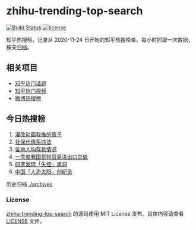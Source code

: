 # zhihu-trending-top-search

[![Build Status](https://github.com/justjavac/zhihu-trending-top-search/workflows/ci/badge.svg?branch=main)](https://github.com/justjavac/zhihu-trending-top-search/actions)
[![license](https://img.shields.io/github/license/justjavac/zhihu-trending-top-search)](https://github.com/justjavac/zhihu-trending-top-search/blob/main/LICENSE)

知乎热搜榜，记录从 2020-11-24 日开始的知乎热搜榜单。每小时抓取一次数据，按天[归档](./archives)。

## 相关项目

- [知乎热门话题](https://github.com/justjavac/zhihu-trending-hot-questions)
- [知乎热门视频](https://github.com/justjavac/zhihu-trending-hot-video)
- [微博热搜榜](https://github.com/justjavac/weibo-trending-hot-search)

## 今日热搜榜

<!-- BEGIN -->
<!-- 最后更新时间 Fri Apr 14 2023 10:25:09 GMT+0800 (China Standard Time) -->

1. [漫改动画我推的孩子](https://www.zhihu.com/search?q=%E6%BC%AB%E6%94%B9%E5%8A%A8%E7%94%BB%E6%88%91%E6%8E%A8%E7%9A%84%E5%AD%A9%E5%AD%90)
1. [社保代缴系违法](https://www.zhihu.com/search?q=%E7%A4%BE%E4%BF%9D%E4%BB%A3%E7%BC%B4%E7%B3%BB%E8%BF%9D%E6%B3%95)
1. [各地人均存款情况](https://www.zhihu.com/search?q=%E5%90%84%E5%9C%B0%E4%BA%BA%E5%9D%87%E5%AD%98%E6%AC%BE%E6%83%85%E5%86%B5)
1. [一季度我国货物贸易进出口总值](https://www.zhihu.com/search?q=%E4%B8%80%E5%AD%A3%E5%BA%A6%E6%88%91%E5%9B%BD%E8%B4%A7%E7%89%A9%E8%B4%B8%E6%98%93%E8%BF%9B%E5%87%BA%E5%8F%A3%E6%80%BB%E5%80%BC)
1. [研究发现「失控」黑洞](https://www.zhihu.com/search?q=%E7%A0%94%E7%A9%B6%E5%8F%91%E7%8E%B0%E3%80%8C%E5%A4%B1%E6%8E%A7%E3%80%8D%E9%BB%91%E6%B4%9E)
1. [中国「人造太阳」创纪录](https://www.zhihu.com/search?q=%E4%B8%AD%E5%9B%BD%E3%80%8C%E4%BA%BA%E9%80%A0%E5%A4%AA%E9%98%B3%E3%80%8D%E5%88%9B%E7%BA%AA%E5%BD%95)

<!-- END -->

历史归档 [./archives](./archives)

### License

[zhihu-trending-top-search](https://github.com/justjavac/zhihu-trending-top-search) 的源码使用 MIT License
发布。具体内容请查看 [LICENSE](./LICENSE) 文件。
